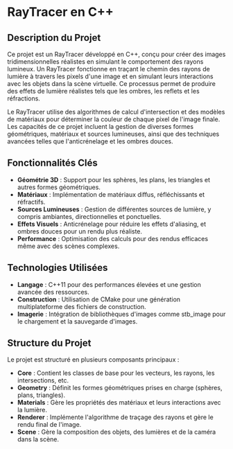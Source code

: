 # RayTracer en C++

## Description du Projet

Ce projet est un RayTracer développé en C++, conçu pour créer des images tridimensionnelles réalistes en simulant le comportement des rayons lumineux. Un RayTracer fonctionne en traçant le chemin des rayons de lumière à travers les pixels d'une image et en simulant leurs interactions avec les objets dans la scène virtuelle. Ce processus permet de produire des effets de lumière réalistes tels que les ombres, les reflets et les réfractions.

Le RayTracer utilise des algorithmes de calcul d'intersection et des modèles de matériaux pour déterminer la couleur de chaque pixel de l'image finale. Les capacités de ce projet incluent la gestion de diverses formes géométriques, matériaux et sources lumineuses, ainsi que des techniques avancées telles que l'anticrénelage et les ombres douces.

## Fonctionnalités Clés

- **Géométrie 3D** : Support pour les sphères, les plans, les triangles et autres formes géométriques.
- **Matériaux** : Implémentation de matériaux diffus, réfléchissants et réfractifs.
- **Sources Lumineuses** : Gestion de différentes sources de lumière, y compris ambiantes, directionnelles et ponctuelles.
- **Effets Visuels** : Anticrénelage pour réduire les effets d'aliasing, et ombres douces pour un rendu plus réaliste.
- **Performance** : Optimisation des calculs pour des rendus efficaces même avec des scènes complexes.

## Technologies Utilisées

- **Langage** : C++11 pour des performances élevées et une gestion avancée des ressources.
- **Construction** : Utilisation de CMake pour une génération multiplateforme des fichiers de construction.
- **Imagerie** : Intégration de bibliothèques d'images comme stb_image pour le chargement et la sauvegarde d'images.

## Structure du Projet

Le projet est structuré en plusieurs composants principaux :

- **Core** : Contient les classes de base pour les vecteurs, les rayons, les intersections, etc.
- **Geometry** : Définit les formes géométriques prises en charge (sphères, plans, triangles).
- **Materials** : Gère les propriétés des matériaux et leurs interactions avec la lumière.
- **Renderer** : Implémente l'algorithme de traçage des rayons et gère le rendu final de l'image.
- **Scene** : Gère la composition des objets, des lumières et de la caméra dans la scène.

